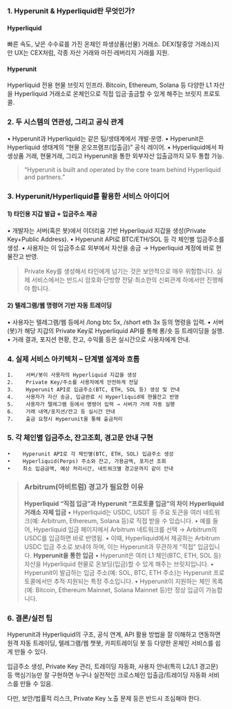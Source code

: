 <h3 id="1-hyperunit--hyperliquid란-무엇인가">1. Hyperunit &amp; Hyperliquid란 무엇인가?</h3>
<h4 id="hyperliquid">Hyperliquid</h4>
<p>빠른 속도, 낮은 수수료를 가진 온체인 파생상품(선물) 거래소.
DEX(탈중앙 거래소)지만 UX는 CEX처럼, 각종 자산 거래와 마진·레버리지 거래를 지원.</p>
<h4 id="hyperunit">Hyperunit</h4>
<p>Hyperliquid 전용 현물 브릿지 인프라.
Bitcoin, Ethereum, Solana 등 다양한 L1 자산을 Hyperliquid 거래소로 온체인으로 직접 입금·출금할 수 있게 해주는 브릿지 프로토콜.</p>
<h3 id="2-두-시스템의-연관성-그리고-공식-관계">2. 두 시스템의 연관성, 그리고 공식 관계</h3>
<p>•    Hyperunit과 Hyperliquid는 같은 팀/생태계에서 개발·운영.
•    Hyperunit은 Hyperliquid 생태계의 “현물 온오프램프(입출금)” 공식 레이어.
•    Hyperliquid에서 파생상품 거래, 현물거래, 그리고 Hyperunit을 통한 외부자산 입출금까지 모두 통합 가능.</p>
<blockquote>
<p>“Hyperunit is built and operated by the core team behind Hyperliquid and partners.”</p>
</blockquote>
<h3 id="3-hyperunithyperliquid를-활용한-서비스-아이디어">3. Hyperunit/Hyperliquid를 활용한 서비스 아이디어</h3>
<h4 id="1-타인용-지갑-발급--입금주소-제공">1) 타인용 지갑 발급 + 입금주소 제공</h4>
<p>•    개발자는 서버(혹은 봇)에서 이더리움 기반 Hyperliquid 지갑을 생성(Private Key+Public Address).
•    Hyperunit API로 BTC/ETH/SOL 등 각 체인별 입금주소를 생성.
•    사용자는 이 입금주소로 외부에서 자산을 송금 → Hyperliquid 계정에 바로 현물잔고 반영.</p>
<blockquote>
<p>Private Key를 생성해서 타인에게 넘기는 것은 보안적으로 매우 위험합니다.
실제 서비스에서는 반드시 암호화·단방향 전달·최소한의 신뢰관계 하에서만 진행해야 합니다.</p>
</blockquote>
<h4 id="2-텔레그램웹-명령어-기반-자동-트레이딩">2) 텔레그램/웹 명령어 기반 자동 트레이딩</h4>
<p>•    사용자는 텔레그램/웹 등에서 /long btc 5x, /short eth 3x 등의 명령을 입력.
•    서버(봇)가 해당 지갑의 Private Key로 Hyperliquid API를 통해 롱/숏 등 트레이딩을 실행.
•    거래 결과, 포지션 현황, 잔고, 수익률 등은 실시간으로 사용자에게 안내.</p>
<h3 id="4-실제-서비스-아키텍처--단계별-설계와-흐름">4. 실제 서비스 아키텍처 – 단계별 설계와 흐름</h3>
<pre><code>1.    서버/봇이 사용자의 Hyperliquid 지갑을 생성
2.    Private Key/주소를 사용자에게 안전하게 전달
3.    Hyperunit API로 입금주소(BTC, ETH, SOL 등) 생성 및 안내
4.    사용자가 자산 송금, 입금완료 시 Hyperliquid에 현물잔고 반영
5.    사용자가 텔레그램 등에서 명령어 입력 → 서버가 거래 자동 실행
6.    거래 내역/포지션/잔고 등 실시간 안내
7.    출금 요청시 Hyperunit을 통해 출금처리</code></pre><h3 id="5-각-체인별-입금주소-잔고조회-경고문-안내-구현">5. 각 체인별 입금주소, 잔고조회, 경고문 안내 구현</h3>
<pre><code>•    Hyperunit API로 각 체인별(BTC, ETH, SOL) 입금주소 생성
•    Hyperliquid(Perps) 주소와 잔고, 가용금액, 포지션 조회
•    최소 입금금액, 예상 처리시간, 네트워크별 경고문까지 같이 안내</code></pre><blockquote>
<h3 id="arbitrum아비트럼-경고가-필요한-이유">Arbitrum(아비트럼) 경고가 필요한 이유</h3>
<p><strong>Hyperliquid “직접 입금”과 Hyperunit “프로토콜 입금”의 차이</strong>
<strong>Hyperliquid 거래소 자체 입금</strong>
    •    Hyperliquid는 USDC, USDT 등 주요 토큰을 여러 네트워크(예: Arbitrum, Ethereum, Solana 등)로 직접 받을 수 있습니다.
    •    예를 들어, Hyperliquid 입금 페이지에서 Arbitrum 네트워크를 선택 → Arbitrum의 USDC를 입금하면 바로 반영됨.
    •    이때, Hyperliquid에서 제공하는 Arbitrum USDC 입금 주소로 보내야 하며, 이는 Hyperunit과 무관하게 “직접” 입금입니다.
<strong>Hyperunit을 통한 입금</strong>
    •    Hyperunit은 여러 L1 체인(BTC, ETH, SOL 등) 자산을 Hyperliquid 현물로 온보딩(입금)할 수 있게 해주는 브릿지입니다.
    •    Hyperunit이 발급하는 입금 주소(예: SOL, BTC, ETH 주소)는 Hyperunit 프로토콜에서만 추적·지원되는 특정 주소입니다.
    •    Hyperunit이 지원하는 체인 목록(예: Bitcoin, Ethereum Mainnet, Solana Mainnet 등)만 정상 입금이 가능합니다.</p>
</blockquote>
<h3 id="6-결론실전-팁">6. 결론/실전 팁</h3>
<p>Hyperunit과 Hyperliquid의 구조, 공식 연계, API 활용 방법을 잘 이해하고 연동하면
원격 자동 트레이딩, 텔레그램/웹 챗봇, 카피트레이딩 봇 등 다양한 온체인 서비스를 쉽게 만들 수 있다.</p>
<p>입금주소 생성, Private Key 관리, 트레이딩 자동화, 사용자 안내(특히 L2/L1 경고문) 등 핵심기능만 잘 구현하면 누구나 실전적인 크로스체인 입출금/트레이딩 자동화 서비스를 만들 수 있음.</p>
<p>다만, 보안/법률적 리스크, Private Key 노출 문제 등은 반드시 조심해야 한다.</p>